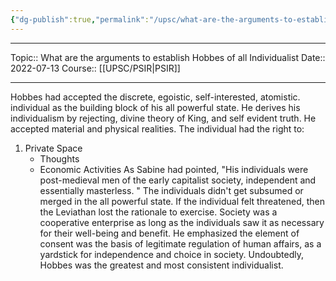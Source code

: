 ```yaml
---
{"dg-publish":true,"permalink":"/upsc/what-are-the-arguments-to-establish-hobbes-of-all-individualist/","dgHomeLink":true,"dgPassFrontmatter":false}
---
```


----
Topic:: What are the arguments to establish Hobbes of all Individualist
Date:: 2022-07-13
Course:: [[UPSC/PSIR|PSIR]] 

----
Hobbes had accepted the discrete, egoistic, self-interested, atomistic. individual as the building block of his all powerful state. 
He derives his individualism by rejecting, divine theory of King, and self evident truth. He accepted material and physical realities. 
The individual had the right to:
1. Private Space 
	- Thoughts 
	- Economic Activities
As Sabine had pointed, "His individuals were post-medieval men of the early capitalist society, independent and essentially masterless. "
The individuals didn't get subsumed or merged in the all powerful state. If the individual felt threatened, then the Leviathan lost the rationale to exercise. Society was a cooperative enterprise as long as the individuals saw it as necessary for their well-being and benefit.  He emphasized the element of consent was the basis of legitimate regulation of human affairs, as a yardstick for independence and choice in society.
Undoubtedly, Hobbes was the greatest and most consistent individualist. 